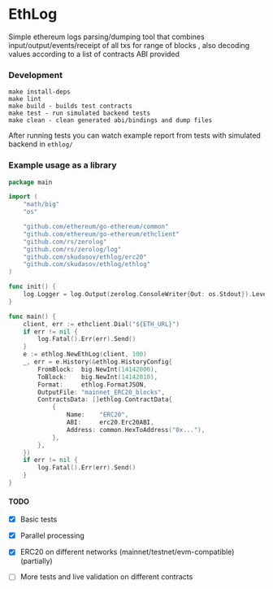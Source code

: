 # EthLog
Simple ethereum logs parsing/dumping tool that combines input/output/events/receipt of all txs for range of blocks
, also decoding values according to a list of contracts ABI provided

### Development
```
make install-deps
make lint
make build - builds test contracts
make test - run simulated backend tests
make clean - clean generated abi/bindings and dump files
```
After running tests you can watch example report from tests with simulated backend in `ethlog/`

### Example usage as a library
```go
package main

import (
	"math/big"
	"os"

	"github.com/ethereum/go-ethereum/common"
	"github.com/ethereum/go-ethereum/ethclient"
	"github.com/rs/zerolog"
	"github.com/rs/zerolog/log"
	"github.com/skudasov/ethlog/erc20"
	"github.com/skudasov/ethlog/ethlog"
)

func init() {
	log.Logger = log.Output(zerolog.ConsoleWriter{Out: os.Stdout}).Level(zerolog.DebugLevel)
}

func main() {
	client, err := ethclient.Dial("${ETH_URL}")
	if err != nil {
		log.Fatal().Err(err).Send()
	}
	e := ethlog.NewEthLog(client, 100)
	_, err = e.History(&ethlog.HistoryConfig{
		FromBlock:  big.NewInt(14142000),
		ToBlock:    big.NewInt(14142010),
		Format:     ethlog.FormatJSON,
		OutputFile: "mainnet_ERC20_blocks",
		ContractsData: []ethlog.ContractData{
			{
				Name:    "ERC20",
				ABI:     erc20.Erc20ABI,
				Address: common.HexToAddress("0x..."),
			},
		},
	})
	if err != nil {
		log.Fatal().Err(err).Send()
	}
}
```

#### TODO
- [x] Basic tests
- [x] Parallel processing 
- [x] ERC20 on different networks (mainnet/testnet/evm-compatible) (partially)
- [ ] More tests and live validation on different contracts

